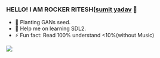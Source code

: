 ### HELLO! I AM ROCKER RITESH([sumit yadav](https://sumityadav.com.np) 👋



- 🌱 Planting GANs seed.
- 👋 Help me on learning SDL2.
- ⚡ Fun fact: Read 100% understand <10%(without Music)


 <img src="https://github-readme-stats.vercel.app/api?username=rockerritesh&&show_icons=true&title_color=ffffff&icon_color=bb2acf&text_color=daf7dc&bg_color=151519">
